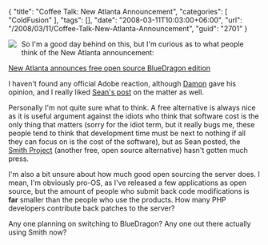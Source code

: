 {
	"title": "Coffee Talk: New Atlanta Announcement",
	"categories": [
		"ColdFusion"
	],
	"tags": [],
	"date": "2008-03-11T10:03:00+06:00",
	"url": "/2008/03/11/Coffee-Talk-New-Atlanta-Announcement",
	"guid": "2701"
}

<img src="http://www.raymondcamden.com/images/cfjedi/coffeetalk.jpg" style="margin-right:10px;margin-bottom:10px" align="left"> So I'm a good day behind on this, but I'm curious as to what people think of the New Atlanta announcement: 

<a href="http://blog.newatlanta.com/index.cfm?mode=entry&entry=EABF951D-453A-486E-9647E2825D1E6F39">New Atlanta announces free open source BlueDragon edition</a>

I haven't found any official Adobe reaction, although <a href="http://www.dcooper.org/blog/client/index.cfm?mode=entry&entry=99923463-4E22-1671-55B92C9107D0B3B2">Damon</a> gave his opinion, and I really liked <a href="http://corfield.org/blog/index.cfm/do/blog.entry/entry/Open_Source_BlueDragon">Sean's post</a> on the matter as well.

Personally I'm not quite sure what to think. A free alternative is always nice as it is useful argument against the idiots who think that software cost is the only thing that matters (sorry for the idiot term, but it really bugs me, these people tend to think that development time must be next to nothing if all they can focus on is the cost of the software), but as Sean posted, the <a href="http://www.smithproject.org/">Smith Project</a> (another free, open source alternative) hasn't gotten much press. 

I'm also a bit unsure about how much good open sourcing the server does. I mean, I'm obviously pro-OS, as I've released a few applications as open source, but the amount of people who submit back code modifications is <b>far</b> smaller than the people who use the products. How many PHP developers contribute back patches to the server?

Any one planning on switching to BlueDragon? Any one out there actually using Smith now?